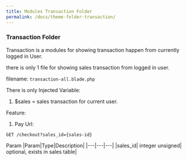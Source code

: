 ```yaml
---
title: Modules Transaction Folder
permalink: /docs/theme-folder-transaction/
---
```


### Transaction Folder

Transaction is a modules for showing transaction happen from currently logged in User.

there is only 1 file for showing sales transaction from logged in user.

filename: `transaction-all.blade.php`

There is only
Injected Variable:
1. $sales = sales transaction for current user.

Feature: 
1. Pay 
  Url:
  ```
  GET /checkout?sales_id={sales-id}
  ```
  Param
  |Param|Type|Description|
  |---|---|---|
  |sales_id| integer unsigned| optional, exists in sales table|
